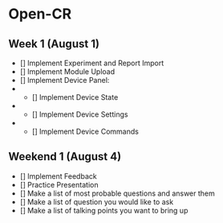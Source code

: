 # Open-CR

## Week 1 (August 1)
- [] Implement Experiment and Report Import
- [] Implement Module Upload
- [] Implement Device Panel:
- - [] Implement Device State
- - [] Implement Device Settings
- - [] Implement Device Commands

## Weekend 1 (August 4)
- [] Implement Feedback
- [] Practice Presentation
- [] Make a list of most probable questions and answer them
- [] Make a list of question you would like to ask
- [] Make a list of talking points you want to bring up